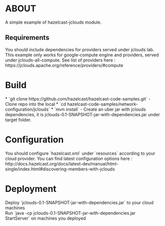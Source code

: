 <h1>ABOUT</h1>
A simple example of hazelcast-jclouds module.

<h2>Requirements</h2>
You should include dependencies for providers served under jclouds lab. This example only works for google-compute engine and providers,
 served under jclouds-all-compute. See list of providers here : https://jclouds.apache.org/reference/providers/#compute

<h1>Build</h1>
* `git clone https://github.com/hazelcast/hazelcast-code-samples.git` - Clone repo into the local
* `cd hazelcast-code-samples/network-configuration/jclouds`
* `mvn install` - Create an uber jar with jclouds dependencies, it is jclouds-0.1-SNAPSHOT-jar-with-dependencies.jar under target folder.

<h1>Configuration</h1>
You should configure `hazelcast.xml` under `resources` according to your cloud provider.
You can find latest configuration options here : http://docs.hazelcast.org/docs/latest-dev/manual/html-single/index.html#discovering-members-with-jclouds

<h1>Deployment</h1>
Deploy `jclouds-0.1-SNAPSHOT-jar-with-dependencies.jar` to your cloud machines <br />
Run `java -cp jclouds-0.1-SNAPSHOT-jar-with-dependencies.jar StartServer` on machines you deployed<br />
